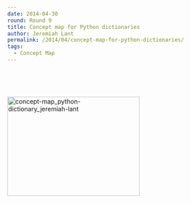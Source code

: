 ```yaml
---
date: 2014-04-30
round: Round 9
title: Concept map for Python dictionaries
author: Jeremiah Lant
permalink: /2014/04/concept-map-for-python-dictionaries/
tags:
  - Concept Map
---
```

&nbsp;

&nbsp;

[<img class="alignnone size-medium wp-image-6864" alt="concept-map_python-dictionary_jeremiah-lant" src="/training-course/uploads/2014/04/concept-map_python-dictionary_jeremiah-lant-300x225.jpg" width="300" height="225" />][1]

 [1]: /training-course/uploads/2014/04/concept-map_python-dictionary_jeremiah-lant.jpg
